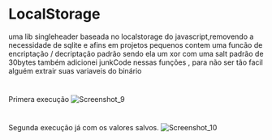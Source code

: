 # LocalStorage
uma lib singleheader baseada no localstorage do javascript,removendo a necessidade de sqlite e afins em projetos pequenos
contem uma funcão de encriptação / decriptação padrão sendo ela um xor com uma salt padrão de 30bytes
também adicionei junkCode nessas funções , para não ser tão facil alguém extrair suas variaveis do binário
#
Primera execução
![Screenshot_9](https://github.com/user-attachments/assets/cfe7396b-b394-4099-8225-694cf590bf1d)

#
Segunda execução já com os valores salvos.
![Screenshot_10](https://github.com/user-attachments/assets/675c4076-0615-4e01-9428-d50472c70a88)
